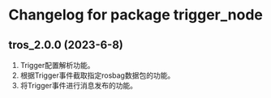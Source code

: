 # Changelog for package trigger_node

tros_2.0.0 (2023-6-8)
------------------
1. Trigger配置解析功能。
2. 根据Trigger事件截取指定rosbag数据包的功能。
3. 将Trigger事件进行消息发布的功能。